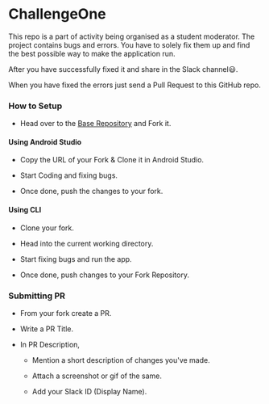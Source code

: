 # ChallengeOne

This repo is a part of activity being organised as a student moderator. The project contains bugs and errors. You have to solely fix them up and find the best possible way to make the application run.

After you have successfully fixed it and share in the Slack channel😃.

When you have fixed the errors just send a Pull Request to this GitHub repo.

### How to Setup

- Head over to the [Base Repository](https://github.com/UdacityAndroidBasicsScholarship/wmn-safety/) and Fork it.

#### Using Android Studio

- Copy the URL of your Fork & Clone it in Android Studio.

- Start Coding and fixing bugs.

- Once done, push the changes to your fork.


#### Using CLI

- Clone your fork.

- Head into the current working directory.

- Start fixing bugs and run the app.

- Once done, push changes to your Fork Repository.

### Submitting PR

- From your fork create a PR.

- Write a PR Title.

- In PR Description,
	
	- Mention a short description of changes you've made.
	
	- Attach a screenshot or gif of the same.

	- Add your Slack ID (Display Name).

